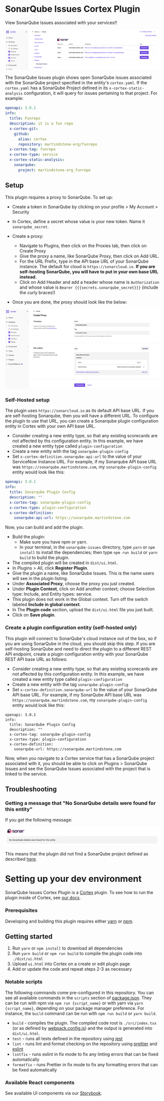 # SonarQube Issues Cortex Plugin

View SonarQube Issues associated with your services!!

<div align="center"><img src="img/sonarqube-plugin.png" /></div>

The SonarQube Issues plugin shows open SonarQube issues associated with the SonarQube project specified in the entity's `cortex.yaml`. If the `cortex.yaml` has a SonarQube Project defined in its `x-cortex-static-analysis` configuration, it will query for issues pertaining to that project. For example:

```yaml
openapi: 3.0.1
info:
  title: Funrepo
  description: it is a fun repo
  x-cortex-git:
    github:
      alias: cortex
      repository: martindstone-org/funrepo
  x-cortex-tag: funrepo
  x-cortex-type: service
  x-cortex-static-analysis:
    sonarqube:
      project: martindstone-org_funrepo
```

## Setup

This plugin requires a proxy to SonarQube. To set up:

- Create a token in SonarQube by clicking on your profile > My Account > Security
- In Cortex, define a secret whose value is your new token. Name it `sonarqube_secret`.
- Create a proxy:

  - Navigate to Plugins, then click on the Proxies tab, then click on Create Proxy
  - Give the proxy a name, like SonarQube Proxy, then click on Add URL.
  - For the URL Prefix, type in the API base URL of your SonarQube instance. The default for cloud is `https://sonarcloud.io`. **If you are self-hosting SonarQube, you will have to put in your own base URL instead.**
  - Click on Add Header and add a header whose name is `Authorization` and whose value is `Bearer {{{secrets.sonarqube_secret}}}` (include the curly braces!)

- Once you are done, the proxy should look like the below:

<div align="center"><img src="img/sonarqube-proxy.png"></div>

### Self-Hosted setup

The plugin uses `https://sonarcloud.io` as its default API base URL. If you are self-hosting Sonarqube, then you will have a different URL. To configure the plugin to use that URL, you can create a Sonarqube plugin configuration entity in Cortex with your own API base URL.

- Consider creating a new entity type, so that any existing scorecards are not affected by ths configuration entity. In this example, we have created a new entity type called `plugin-configuration`
- Create a new entity with the tag `sonarqube-plugin-config`
- Set `x-cortex-definition.sonarqube-api-url` to the value of your ServiceNow Instance URL. For example, if my Sonarqube API base URL was `https://sonarqube.martindstone.com`, my `sonarqube-plugin-config` entity would look like this:

```yaml
openapi: 3.0.1
info:
  title: Sonarqube Plugin Config
  description: ""
  x-cortex-tag: sonarqube-plugin-config
  x-cortex-type: plugin-configuration
  x-cortex-definition:
    sonarqube-api-url: https://sonarqube.martindstone.com
```

Now, you can build and add the plugin.

- Build the plugin:
  - Make sure you have npm or yarn.
  - In your terminal, in the `sonarqube-issues` directory, type `yarn` or `npm install` to install the dependencies; then type `npm run build` or `yarn build` to build the plugin.
- The compiled plugin will be created in `dist/ui.html`.
- In Plugins > All, click **Register Plugin**.
- Give the plugin a name, like SonarQube Issues. This is the name users will see in the plugin listing.
- Under **Associated Proxy**, choose the proxy you just created.
- Under **Plugin Context**, click on Add another context; choose Selection type: Include, and Entity types: service.
- This plugin does not work in the Global context. Turn off the switch labeled **Include in global context**.
- In The **Plugin code** section, upload the `dist/ui.html` file you just built.
- Click on **Save plugin**.

### Create a plugin configuration entity (self-hosted only)

This plugin will connect to SonarQube's cloud instance out of the box, so if you are using SonarQube in the cloud, you should skip this step. If you are self-hosting SonarQube and need to direct the plugin to a different REST API endpoint, create a plugin configuration entity with your SonarQube REST API base URL as follows:

- Consider creating a new entity type, so that any existing scorecards are not affected by this configuration entity. In this example, we have created a new entity type called `plugin-configuration`
- Create a new entity with the tag `sonarqube-plugin-config`
- Set `x-cortex-definition.sonarqube-url` to the value of your SonarQube API base URL. For example, if my SonarQube API base URL was `https://sonarqube.martindstone.com`, my `sonarqube-plugin-config` entity would look like this:

```
openapi: 3.0.1
info:
  title: SonarQube Plugin Config
  description: ""
  x-cortex-tag: sonarqube-plugin-config
  x-cortex-type: plugin-configuration
  x-cortex-definition:
    sonarqube-url: https://sonarqube.martindstone.com
```

Now, when you navigate to a Cortex service that has a SonarQube project associated with it, you should be able to click on Plugins > SonarQube Issues and see the SonarQube Issues associated with the project that is linked to the service.

## Troubleshooting

### Getting a message that "No SonarQube details were found for this entity"

If you get the following message:

<div align="center"><img src="img/sonarqube-no-project.png" width="540" /></div>

This means that the plugin did not find a SonarQube project defined as described [here](https://docs.cortex.io/docs/reference/integrations/sonarqube#entity-descriptor).

# Setting up your dev environment

SonarQube Issues Cortex Plugin is a [Cortex](https://www.cortex.io/) plugin. To see how to run the plugin inside of Cortex, see [our docs](https://docs.cortex.io/docs/plugins).

### Prerequisites

Developing and building this plugin requires either [yarn](https://classic.yarnpkg.com/lang/en/docs/install/) or [npm](https://docs.npmjs.com/downloading-and-installing-node-js-and-npm).

## Getting started

1. Run `yarn` or `npm install` to download all dependencies
2. Run `yarn build` or `npm run build` to compile the plugin code into `./dist/ui.html`
3. Upload `ui.html` into Cortex on a create or edit plugin page
4. Add or update the code and repeat steps 2-3 as necessary

### Notable scripts

The following commands come pre-configured in this repository. You can see all available commands in the `scripts` section of [package.json](./package.json). They can be run with npm via `npm run {script_name}` or with yarn via `yarn {script_name}`, depending on your package manager preference. For instance, the `build` command can be run with `npm run build` or `yarn build`.

- `build` - compiles the plugin. The compiled code root is `./src/index.tsx` (or as defined by [webpack.config.js](webpack.config.js)) and the output is generated into `dist/ui.html`.
- `test` - runs all tests defined in the repository using [jest](https://jestjs.io/)
- `lint` - runs lint and format checking on the repository using [prettier](https://prettier.io/) and [eslint](https://eslint.org/)
- `lintfix` - runs eslint in fix mode to fix any linting errors that can be fixed automatically
- `formatfix` - runs Prettier in fix mode to fix any formatting errors that can be fixed automatically

### Available React components

See available UI components via our [Storybook](https://cortexapps.github.io/plugin-core/).
